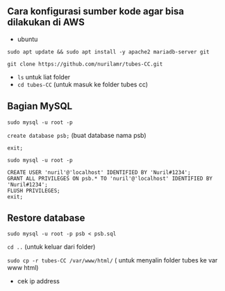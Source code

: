 ## Cara konfigurasi sumber kode agar bisa dilakukan di AWS 
- ubuntu

```
sudo apt update && sudo apt install -y apache2 mariadb-server git
```

```
git clone https://github.com/nurilamr/tubes-CC.git
```

- `ls` untuk liat folder
- `cd tubes-CC` (untuk masuk ke folder tubes cc)

## Bagian MySQL

```
sudo mysql -u root -p
```

`create database psb;` (buat database nama psb)

```
exit;
```


```
sudo mysql -u root -p
```

```
CREATE USER 'nuril'@'localhost' IDENTIFIED BY 'Nuril#1234';
GRANT ALL PRIVILEGES ON psb.* TO 'nuril'@'localhost' IDENTIFIED BY 'Nuril#1234';
FLUSH PRIVILEGES;
exit;
```

## Restore database

```
sudo mysql -u root -p psb < psb.sql
```

`cd ..` (untuk keluar dari folder)


`sudo cp -r tubes-CC /var/www/html/` ( untuk menyalin folder tubes ke var www html)
- cek ip address
